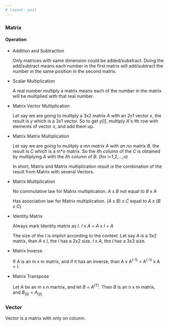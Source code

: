 ```yaml
---
# layout: post
---
```

### Matrix

#### Operation

  + Addition and Subtraction

    Only matrices with same dimension could be added/substract. Doing the add/subtract means each number in the first matrix will add/subtract the number in the same position in the second matrix.

  + Scalar Multiplication

    A real number multiply a matrix means each of the number in the matrix will be multiplied with that real number.

  + Matrix Vector Multiplication

    Let say we are going to mulitply a 3x2 matrix *A* with an 2x1 vector *x*, the result is *y* which is a 3x1 vector. So to get *y[i]*, multiply *A*\'s *i*th row with elements of vector *x*, and add them up.

  + Matrix Matrix Multiplication

    Let say we are going to mulitply a m*n matrix *A* with an n*o matrix *B*, the result is *C* which is a m*o matrix. So the *i*th column of the *C* is obtained by multiplying *A* with the *i*th column of *B*. (for i=1,2,...,o)

    In short, Matrix and Matrix multiplication result is the combination of the result from Matrix with several Vectors.

  + Matrix Multiplication

    No commutative law for Matrix multiplication. *A* x *B* not equal to *B* x *A*

    Has association law for Matrix multiplication. (*A* x *B*) x *C* equal to *A* x (*B* x *C*)

  + Identity Matrix

    Always mark Identity matrix as *I*. *I* x *A* = *A* x *I* = *A*

    The size of the *I* is implict according to the context. Let say *A* is a 3x2 matrix, than *A* x *I*, the *I* has a 2x2 size. *I* x *A*, the *I* has a 3x3 size.

  + Matrix Inverse

    If *A* is an m x m matrix, and if it has an inverse, than A x A<sup>(-1)</sup> = A<sup>(-1)</sup> x A = I.

  + Matrix Transpose

    Let *A* be an m x n martrix, and let *B* = *A*<sup>(T)</sup>. Then *B* is an n x m matrix, and *B*<sub>(ij)</sub> = *A*<sub>(ji)<sub>.

### Vector

  Vector is a matrix with only on column.

